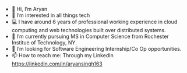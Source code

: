- 👋 Hi, I’m Aryan
- 👀 I’m interested in all things tech
- 💻 I have around 6 years of professional working experience in cloud computing and web technologies built over distributed systems.
- 🌱 I’m currently pursuing MS in Computer Science from Rochester Institue of Technology, NY. 
- 💞️ I’m looking for Software Engineering Internship/Co Op opportunities.
- 📫 How to reach me: Through my LinkedIn https://linkedin.com/in/aryansingh163

<!---
AryAgain/AryAgain is a ✨ special ✨ repository because its `README.md` (this file) appears on your GitHub profile.
You can click the Preview link to take a look at your changes.
--->
